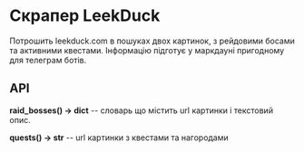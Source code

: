 # Скрапер LeekDuck

Потрошить leekduck.com в пошуках двох картинок, з рейдовими босами та активними квестами. Інформацію підготує у маркдауні пригодному для телеграм ботів.

## API

**raid_bosses() -> dict** -- словарь що містить url картинки і текстовий опис.

**quests() -> str** -- url картинки з квестами та нагородами